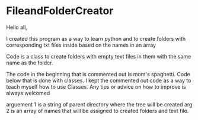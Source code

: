 # FileandFolderCreator
Hello all,

I  created this program as a way to learn python and to create folders with corresponding txt files inside based on the names in an array

Code is a class to create folders with empty text files in them with the same name as the folder. 

The code in the beginning that is commented out is mom's spaghetti. Code below that is done with classes.
I kept the commented out code as a way to teach myself how to use Classes. Any tips or advice on how to improve is always welcomed

arguement 1 is a string of parent directory where the tree will be created
arg 2 is an array of names that will be assigned to created folders and text file. 
